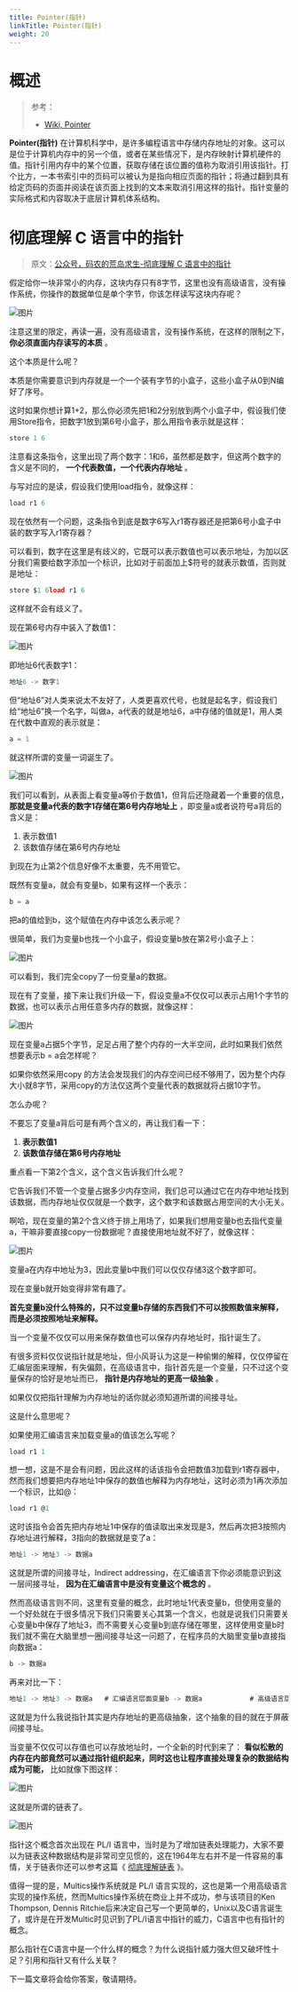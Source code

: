 ```yaml
---
title: Pointer(指针)
linkTitle: Pointer(指针)
weight: 20
---
```


# 概述

> 参考：
>
> - [Wiki, Pointer](<https://en.wikipedia.org/wiki/Pointer_(computer_programming)>)

**Pointer(指针)** 在计算机科学中，是许多编程语言中存储内存地址的对象。这可以是位于计算机内存中的另一个值，或者在某些情况下，是内存映射计算机硬件的值。指针引用内存中的某个位置，获取存储在该位置的值称为取消引用该指针。打个比方，一本书索引中的页码可以被认为是指向相应页面的指针；将通过翻到具有给定页码的页面并阅读在该页面上找到的文本来取消引用这样的指针。指针变量的实际格式和内容取决于底层计算机体系结构。

# 彻底理解 C 语言中的指针

> 原文：[公众号，码农的荒岛求生-彻底理解 C 语言中的指针](https://mp.weixin.qq.com/s/8QbRw7oxDaPjyjEDLPRYdw)

假定给你一块非常小的内存，这块内存只有8字节，这里也没有高级语言，没有操作系统，你操作的数据单位是单个字节，你该怎样读写这块内存呢？

![图片](https://mmbiz.qpic.cn/mmbiz_png/9BK2WL6kfcRvOyEARDOUwVFib0Qt6eS3icJdDlynUtH5srMbbx9SU8hzfIeCSrTSGWMz2xD6BpBiaON6yjY10wJBw/640?wx_fmt=png&tp=webp&wxfrom=5&wx_lazy=1)

注意这里的限定，再读一遍，没有高级语言，没有操作系统，在这样的限制之下， **你必须直面内存读写的本质** 。

这个本质是什么呢？

本质是你需要意识到内存就是一个一个装有字节的小盒子，这些小盒子从0到N编好了序号。

这时如果你想计算1+2，那么你必须先把1和2分别放到两个小盒子中，假设我们使用Store指令，把数字1放到第6号小盒子，那么用指令表示就是这样：

```c
store 1 6
```

注意看这条指令，这里出现了两个数字：1和6，虽然都是数字，但这两个数字的含义是不同的， **一个代表数值，一个代表内存地址** 。

与写对应的是读，假设我们使用load指令，就像这样：

```c
load r1 6
```

现在依然有一个问题，这条指令到底是数字6写入r1寄存器还是把第6号小盒子中装的数字写入r1寄存器？

可以看到，数字在这里是有歧义的，它既可以表示数值也可以表示地址，为加以区分我们需要给数字添加一个标识，比如对于前面加上$符号的就表示数值，否则就是地址：

```c
store $1 6load r1 6
```

这样就不会有歧义了。

现在第6号内存中装入了数值1：

![图片](https://mmbiz.qpic.cn/mmbiz_png/9BK2WL6kfcRvOyEARDOUwVFib0Qt6eS3icBBEYlQgRPc7iaVicGeTn9FkZE4Db1Is6toMnRCeKIGYNIZ27jrN8yiajA/640?wx_fmt=png&tp=webp&wxfrom=5&wx_lazy=1)

即地址6代表数字1：

```c
地址6 -> 数字1
```

但“地址6”对人类来说太不友好了，人类更喜欢代号，也就是起名字，假设我们给“地址6”换一个名字，叫做a，a代表的就是地址6，a中存储的值就是1，用人类在代数中直观的表示就是：

```c
a = 1
```

就这样所谓的变量一词诞生了。

![图片](https://mmbiz.qpic.cn/mmbiz_png/9BK2WL6kfcRvOyEARDOUwVFib0Qt6eS3iccmKwC7b04ZMIzD5Kh48ErRZLFPsI7urotEmBbXgQcpicVxwb2lQp3sA/640?wx_fmt=png&tp=webp&wxfrom=5&wx_lazy=1)

我们可以看到，从表面上看变量a等价于数值1，但背后还隐藏着一个重要的信息， **那就是变量a代表的数字1存储在第6号内存地址上** ，即变量a或者说符号a背后的含义是：

1. 表示数值1
2. 该数值存储在第6号内存地址

到现在为止第2个信息好像不太重要，先不用管它。

既然有变量a，就会有变量b，如果有这样一个表示：

```c
b = a
```

把a的值给到b，这个赋值在内存中该怎么表示呢？

很简单，我们为变量b也找一个小盒子，假设变量b放在第2号小盒子上：

![图片](https://mmbiz.qpic.cn/mmbiz_png/9BK2WL6kfcRvOyEARDOUwVFib0Qt6eS3icEPdVEdy1edqyicBNBOEMljkkSv3sH9jsPVwSd3zMmsLwKW8KuRgIjEw/640?wx_fmt=png&tp=webp&wxfrom=5&wx_lazy=1)

可以看到，我们完全copy了一份变量a的数据。

现在有了变量，接下来让我们升级一下，假设变量a不仅仅可以表示占用1个字节的数据，也可以表示占用任意多内存的数据，就像这样：

![图片](https://mmbiz.qpic.cn/mmbiz_png/9BK2WL6kfcRvOyEARDOUwVFib0Qt6eS3icibibclXWuRqbSDmgY41aibw3ial7bRuia9j4lDxuw4G8MAPrcliaXmZlewHw/640?wx_fmt=png&tp=webp&wxfrom=5&wx_lazy=1)

现在变量a占据5个字节，足足占用了整个内存的一大半空间，此时如果我们依然想要表示b = a会怎样呢？

如果你依然采用copy 的方法会发现我们的内存空间已经不够用了，因为整个内存大小就8字节，采用copy的方法仅这两个变量代表的数据就将占据10字节。

怎么办呢？

不要忘了变量a背后可是有两个含义的，再让我们看一下：

1. **表示数值1**
2. **该数值存储在第6号内存地址**

重点看一下第2个含义，这个含义告诉我们什么呢？

它告诉我们不管一个变量占据多少内存空间，我们总可以通过它在内存中地址找到该数据，而内存地址仅仅就是一个数字，这个数字和该数据占用空间的大小无关。

啊哈，现在变量的第2个含义终于排上用场了，如果我们想用变量b也去指代变量a，干嘛非要直接copy一份数据呢？直接使用地址就不好了，就像这样：

![图片](https://mmbiz.qpic.cn/mmbiz_png/9BK2WL6kfcRvOyEARDOUwVFib0Qt6eS3icn0qRiauBBfia4ia2VSvrhlKazQUU3Zy4QbTCftM0axvpqSJ0QiaSFAbG2A/640?wx_fmt=png&tp=webp&wxfrom=5&wx_lazy=1)

变量a在内存中地址为3，因此变量b中我们可以仅仅存储3这个数字即可。

现在变量b就开始变得非常有趣了。

**首先变量b没什么特殊的，只不过变量b存储的东西我们不可以按照数值来解释，而是必须按照地址来解释。**

当一个变量不仅仅可以用来保存数值也可以保存内存地址时，指针诞生了。

有很多资料仅仅说指针就是地址，但小风哥认为这是一种偷懒的解释，仅仅停留在汇编层面来理解，有失偏颇，在高级语言中，指针首先是一个变量，只不过这个变量保存的恰好是地址而已， **指针是内存地址的更高一级抽象** 。

如果仅仅把指针理解为内存地址的话你就必须知道所谓的间接寻址。

这是什么意思呢？

如果使用汇编语言来加载变量a的值该怎么写呢？

```c
load r1 1
```

想一想，这是不是会有问题，因此这样的话该指令会把数值3加载到r1寄存器中，然而我们想要把内存地址1中保存的数值也解释为内存地址，这时必须为1再次添加一个标识，比如@：

```c
load r1 @1
```

这时该指令会首先把内存地址1中保存的值读取出来发现是3，然后再次把3按照内存地址进行解释，3指向的数据就是变了a：

```c
地址1 -> 地址3 -> 数据a
```

这就是所谓的间接寻址，Indirect addressing，在汇编语言下你必须能意识到这一层间接寻址， **因为在汇编语言中是没有变量这个概念的** 。

然而高级语言则不同，这里有变量的概念，此时地址1代表变量b，但使用变量的一个好处就在于很多情况下我们只需要关心其第一个含义，也就是说我们只需要关心变量b中保存了地址3，而不需要关心变量b到底存储在哪里，这样使用变量b时我们就不需在大脑里想一圈间接寻址这一问题了，在程序员的大脑里变量b直接指向数据a：

```c
b -> 数据a
```

再来对比一下：

```c
地址1 -> 地址3 -> 数据a   # 汇编语言层面变量b -> 数据a            # 高级语言层面
```

这就是为什么我说指针其实是内存地址的更高级抽象，这个抽象的目的就在于屏蔽间接寻址。

当变量不仅仅可以存值也可以存放地址时，一个全新的时代到来了： **看似松散的内存在内部竟然可以通过指针组织起来，同时这也让程序直接处理复杂的数据结构成为可能，** 比如就像下图这样：

![图片](https://mmbiz.qpic.cn/mmbiz_png/9BK2WL6kfcRvOyEARDOUwVFib0Qt6eS3icDNPgur0SYbTcTRhlo8Iufib7QY3m6jiaz8fbDPJMxiapsQkVZgkYu3EmQ/640?wx_fmt=png&tp=webp&wxfrom=5&wx_lazy=1)

这就是所谓的链表了。  

![图片](https://mmbiz.qpic.cn/mmbiz_png/9BK2WL6kfcRvOyEARDOUwVFib0Qt6eS3ic72KTexWI17Vh5PiclibnNykzQ7k3S74OCdMzlLNUNYan8fibcoMIEkGCQ/640?wx_fmt=png&tp=webp&wxfrom=5&wx_lazy=1)

指针这个概念首次出现在 PL/I 语言中，当时是为了增加链表处理能力，大家不要以为链表这种数据结构是非常司空见惯的，这在1964年左右并不是一件容易的事情，关于链表你还可以参考这篇《 [彻底理解链表](http://mp.weixin.qq.com/s?__biz=Mzg4OTYzODM4Mw==&mid=2247486325&idx=1&sn=c2c6e11468bac9aa50dcc7f172f02c6d&chksm=cfe997f5f89e1ee304f4ba251b90af1ccdee043c6cb12c9a1658ab0e74dd42a4bd88ef1d87c2&scene=21#wechat_redirect) 》。

值得一提的是，Multics操作系统就是 PL/I 语言实现的，这也是第一个用高级语言实现的操作系统，然而Multics操作系统在商业上并不成功，参与该项目的Ken Thompson, Dennis Ritchie后来决定自己写一个更简单的，Unix以及C语言诞生了，或许是在开发Multic时见识到了PL/I语言中指针的威力，C语言中也有指针的概念。

那么指针在C语言中是一个什么样的概念？为什么说指针威力强大但又破坏性十足？引用和指针又有什么关联？

下一篇文章将会给你答案，敬请期待。
